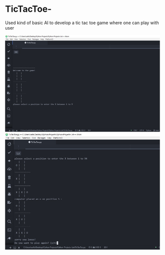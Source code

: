 # TicTacToe-
Used kind of basic AI to develop a tic tac toe game where one can play with user

![](images/tictactoe.jpg)
![](images/tictactoe1.jpg)
